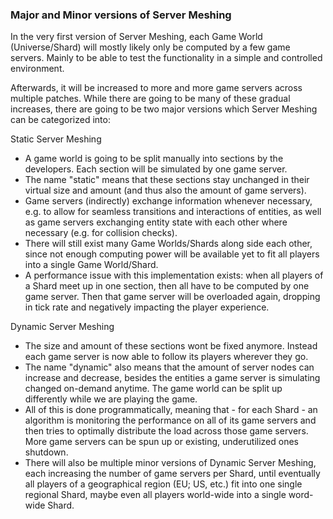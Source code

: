 ### Major and Minor versions of Server Meshing
In the very first version of Server Meshing, each Game World (Universe/Shard) will mostly likely only be computed by a few game servers. Mainly to be able to test the functionality in a simple and controlled environment.

Afterwards, it will be increased to more and more game servers across multiple patches. While there are going to be many of these gradual increases, there are going to be two major versions which Server Meshing can be categorized into:

Static Server Meshing

* A game world is going to be split manually into sections by the developers. Each section will be simulated by one game server.
* The name "static" means that these sections stay unchanged in their virtual size and amount (and thus also the amount of game servers).
* Game servers (indirectly) exchange information whenever necessary, e.g. to allow for seamless transitions and interactions of entities, as well as game servers exchanging entity state with each other where necessary (e.g. for collision checks).
* There will still exist many Game Worlds/Shards along side each other, since not enough computing power will be available yet to fit all players into a single Game World/Shard.
* A performance issue with this implementation exists: when all players of a Shard meet up in one section, then all have to be computed by one game server. Then that game server will be overloaded again, dropping in tick rate and negatively impacting the player experience.

Dynamic Server Meshing

* The size and amount of these sections wont be fixed anymore. Instead each game server is now able to follow its players wherever they go.
* The name "dynamic" also means that the amount of server nodes can increase and decrease, besides the entities a game server is simulating changed on-demand anytime. The game world can be split up differently while we are playing the game.
* All of this is done programmatically, meaning that - for each Shard - an algorithm is monitoring the performance on all of its game servers and then tries to optimally distribute the load across those game servers. More game servers can be spun up or existing, underutilized ones shutdown.
* There will also be multiple minor versions of Dynamic Server Meshing, each increasing the number of game servers per Shard, until eventually all players of a geographical region (EU; US, etc.) fit into one single regional Shard, maybe even all players world-wide into a single word-wide Shard.
